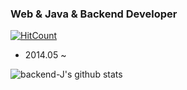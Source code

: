 ### Web & Java & Backend Developer 
[![HitCount](http://hits.dwyl.com/backend-j/l-board.svg)](http://hits.dwyl.com/backend-j/l-board)
- 2014.05 ~ 



![backend-J's github stats](https://github-readme-stats.vercel.app/api?username=backend-j&show_icons=true&theme=radical)

